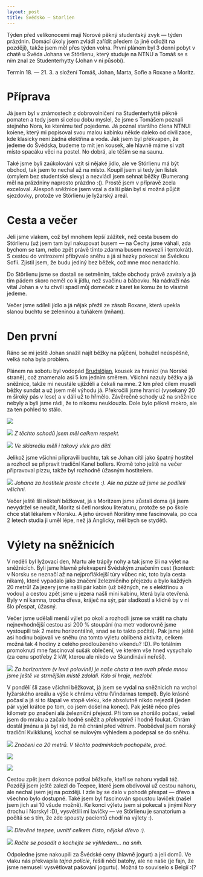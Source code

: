 ```yaml
---
layout: post
title: Švédsko — Størlien
---
```


Týden před velikonocemi mají Norové pěkný studentský zvyk — týden prázdnin. Domácí úkoly jsem zvládl zařídit předem (a jiné odložit na později), takže jsem měl přes týden volna. První plánem byl 3 denní pobyt v chatě u Švéda Johana ve Störlienu, který studuje na NTNU a Tomáš se s ním znal ze Studenterhytty (Johan v ní působí).

Termín 18. — 21. 3. a složení Tomáš, Johan, Marta, Sofie a Roxane a Moritz.

# Příprava

Já jsem byl v známostech z dobrovolničení na Studenterhyttě pěkně pomaten a tedy jsem si celou dobu myslel, že jsme s Tomášem poznali stejného Nora, ke kterému teď pojedeme. Já poznal staršího člena NTNUI koiene, který mi popisoval svou malou kabinku někde daleko od civilizace, kde klasicky není žádná elektřina a voda. Jak jsem byl překvapen, že jedeme do Švédska, budeme to mít jen kousek, ale hlavně máme si vzít místo spacáku věci na postel. No dobrá, ale těším se na saunu.

Také jsme byli zaúkolováni vzít si nějaké jídlo, ale ve Störlienu má být obchod, tak jsem to nechal až na místo. Koupil jsem si tedy jen lístek (omylem bez studentské slevy) a nezvládl jsem sehnat běžky (Bumerang měl na prázdniny naprosto prázdno :(). Prostě jsem v přípravě zcela exceloval. Alespoň sněžnice jsem vzal a další plán byl si možná půjčit sjezdovky, protože ve Störlienu je lyžarský areál.

# Cesta a večer

Jeli jsme vlakem, což byl mnohem lepší zážitek, než cesta busem do Störlienu (už jsem tam byl nakupovat busem — na Čechy jsme váhali, zda bychom se tam, nebo zpět právě tímto zdarma busem nesvezli i tentokrát). S cestou do vnitrozemí přibývalo sněhu a já si hezky pokecal se Švédkou Sofií. Zjistil jsem, že budu jediný bez běžek, což mne moc nenadchlo.

Do Störlienu jsme se dostali se setměním, takže obchody právě zavíraly a já tím pádem skoro neměl co k jídlu, než svačinu a bábovku. Na nádraží nás vítal Johan a v tu chvíli spadl můj domeček z karet ke komu že to vlastně jedeme.

Večer jsme sdíleli jídlo a já nějak přežil ze zásob Roxane, která upekla slanou buchtu se zeleninou a tuňákem (mňam).

# Den první

Ráno se mi ještě Johan snažil najít běžky na půjčení, bohužel neúspěšně, velká noha byla problém.

Plánem na sobotu byl vodopád [Brudslöjan](https://sv.wikipedia.org/wiki/Brudsl%C3%B6jan,_Norge), kousek za hranicí (na Norské straně), což znamenalo asi 5 km jedním směrem. Všichni nazuly běžky a já sněžnice, takže mi neustále ujížděli a čekali na mne. 2 km před cílem museli běžky sundat a už jsem měl výhodu já. Překročili jsme hranici (vysekaný 20 m široký pás v lese) a v dáli už to hřmělo. Závěrečné schody už na sněžnice nebyly a byli jsme rádi, že to nikomu neuklouzlo. Dole bylo pěkně mokro, ale za ten pohled to stálo.

![](https://raw.githubusercontent.com/Bender250/bender250.github.io/master/images/storlien/waterfall.JPG)

![](https://raw.githubusercontent.com/Bender250/bender250.github.io/master/images/storlien/stairs.JPG)
*Z těchto schodů jsem měl celkem respekt.*

![](https://raw.githubusercontent.com/Bender250/bender250.github.io/master/images/storlien/children.JPG)
*Ve skiareálu měli i takový vlek pro děti.*

Jelikož jsme všichni připravili buchtu, tak se Johan cítil jako špatný hostitel a rozhodl se připravit tradiční Kanel bollers. Kromě toho ještě na večer připravoval pizzu, takže byl rozhodně úžasným hostitelem.

![](https://raw.githubusercontent.com/Bender250/bender250.github.io/master/images/storlien/pizza.JPG)
*Johana za hostitele proste chcete :). Ale na pizze už jsme se podíleli všichni.*

Večer ještě šli někteří běžkovat, já s Moritzem jsme zůstali doma (já jsem nevydržel se neučit, Moritz si četl norskou literaturu, protože se po škole chce stát lékařem v Norsku. A jeho úroveň Norštiny mne fascinovala, po cca 2 letech studia ji uměl lépe, než já Anglicky, měl bych se stydět).

# Výlety na sněžnicích

V neděli byl lyžovací den, Martu ale trápily nohy a tak jsme šli na výlet na sněžnicích. Byli jsme hlavně překvapeni Švédským značením cest (kontext: v Norsku se neznačí až na nejprofláklejší túry vůbec nic, toto byla cesta nikam), které vypadalo jako značení železničního přejezdu a bylo každých 20 metrů! Za jezery jsme našli pár kabin (už běžných, ne s elektřinou a vodou) a cestou zpět jsme u jezera našli mini kabinu, která byla otevřená. Byly v ní kamna, trocha dřeva, kráječ na sýr, pár sladkostí a klidně by v ní šlo přespat, úžasný.

Večer jsme udělali menší výlet po okolí a rozhodli jsme se vrátit na chatu nejnevhodnější cestou asi 200 % stoupání (na metr vodorovně jsme vystoupili tak 2 metru horizontálně, snad se to takto počítá). Pak jsme ještě asi hodinu bojovali ve sněhu (na tomto výletu oblíbená aktivita, celkem možná tak 4 hodiny z celého prodlouženého víkendu? :D). Po totálním promoknutí mne fascinoval sušák oblečení, ve kterém vše hned vysychalo (za cenu spotřeby 2 kW, kterou ale nikdo ve Skandinávii neřeší).

![](https://raw.githubusercontent.com/Bender250/bender250.github.io/master/images/storlien/slope.jpg)
*Za horizontem (v levé polovině) je naše chata a ten svah přede mnou jsme ještě ve strmějším místě zdolali. Kdo si hraje, nezlobí.*

V pondělí šli zase všichni běžkovat, já jsem se vydal na sněžnicích na vrchol lyžarského areálu a výše k chrámu větru (Vindarnas tempel). Bylo krásné počasí a já si to šlapal ve stopě vleku, kde absolutně nikdo nejezdil (jeden pár vyjel krátce po tom, co jsem došel na konec). Pak ještě něco přes kilometr po značení alá železniční přejezd. Při tom se zhoršilo počasí, vešel jsem do mraku a začalo hodně sněžit a *překvapivě* i hodně foukat. Chrám dostál jménu a já byl rád, že mě chrání před větrem. Poobědval jsem norský tradiční Kvikklunsj, kochal se nulovým výhledem a podepsal se do sněhu.

![](https://raw.githubusercontent.com/Bender250/bender250.github.io/master/images/storlien/path.jpg)
*Značení co 20 metrů. V těchto podmínkách pochopéte, proč.*

![](https://raw.githubusercontent.com/Bender250/bender250.github.io/master/images/storlien/temple.jpg)

![](https://raw.githubusercontent.com/Bender250/bender250.github.io/master/images/storlien/temple_sign.jpg)

Cestou zpět jsem dokonce potkal běžkaře, kteří se nahoru vydali též. Později jsem ještě zalezl do Teepee, které jsem obdivoval už cestou nahoru, ale nechal jsem jej na později. I zde by se dalo v pohodě přespat — dřevo a všechno bylo dostupné. Také jsem byl fascinován spoustou laviček (našel jsem jich asi 10 všude možně). Ke konci výletu jsem si pokecal s jinými Nory (trochu i Norsky! :D), vysvětlili mi lavičky — ve Störlienu je sanatorium a počítá se s tím, že zde spousty pacientů chodí na výlety :).

![](https://raw.githubusercontent.com/Bender250/bender250.github.io/master/images/storlien/teepee.jpg)
*Dřevěné teepee, uvnitř celkem čisto, nějaké dřevo :).*

![](https://raw.githubusercontent.com/Bender250/bender250.github.io/master/images/storlien/bench.jpg)
*Račte se posadit a kochejte se výhledem... na sníh.*

Odpoledne jsme nakoupili za Švédské ceny (hlavně jogurt) a jeli domů. Ve vlaku nás překvapila *tajná policie*, řešili něčí batohy, ale ne naše (je fajn, že jsme nemuseli vysvětlovat pašování jogurtu). Možná to souviselo s Belgií :(?
